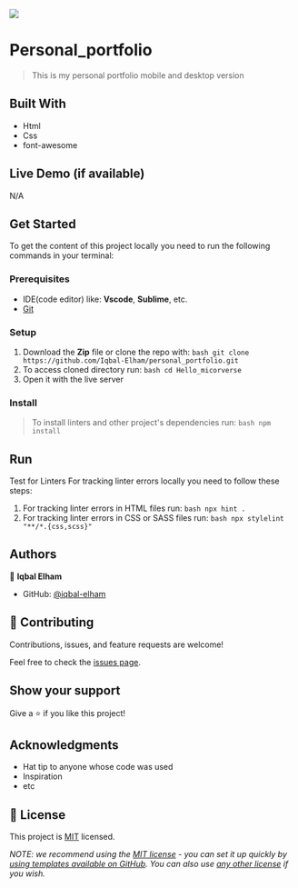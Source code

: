 ![](https://img.shields.io/badge/Microverse-blueviolet)

# Personal_portfolio

> This is my personal portfolio mobile and desktop version


## Built With

- Html
- Css
- font-awesome

## Live Demo (if available)

N/A

## Get Started

 To get the content of this project locally you need to run the following commands in your terminal:
 
### Prerequisites 

- IDE(code editor) like: **Vscode**, **Sublime**, etc. 
- [Git](https://www.linode.com/docs/guides/how-to-install-git-on-linux-mac-and-windows/) 

### Setup 

1. Download the **Zip** file or clone the repo with:
```bash git clone https://github.com/Iqbal-Elham/personal_portfolio.git ``` 
2. To access cloned directory run: 
```bash cd Hello_micorverse ``` 
3. Open it with the live server 

### Install 

> To install linters and other project's dependencies run:
```bash npm install ``` 

## Run

Test for Linters For tracking linter errors locally you need to follow these steps: 
1. For tracking linter errors in HTML files run:
```bash npx hint . ``` 
2. For tracking linter errors in CSS or SASS files run:
```bash npx stylelint "**/*.{css,scss}" ``` 


## Authors

👤 **Iqbal Elham**

- GitHub: [@iqbal-elham](https://github.com/Iqbal-Elham)



## 🤝 Contributing

Contributions, issues, and feature requests are welcome!

Feel free to check the [issues page](../../issues/).

## Show your support

Give a ⭐️ if you like this project!

## Acknowledgments

- Hat tip to anyone whose code was used
- Inspiration
- etc

## 📝 License

This project is [MIT](./LICENSE) licensed.

_NOTE: we recommend using the [MIT license](https://choosealicense.com/licenses/mit/) - you can set it up quickly by [using templates available on GitHub](https://docs.github.com/en/communities/setting-up-your-project-for-healthy-contributions/adding-a-license-to-a-repository). You can also use [any other license](https://choosealicense.com/licenses/) if you wish._